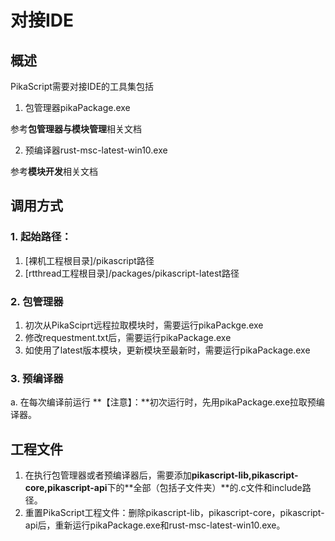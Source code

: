 # 对接IDE
## 概述
PikaScript需要对接IDE的工具集包括

1. 包管理器pikaPackage.exe

参考**包管理器与模块管理**相关文档

2. 预编译器rust-msc-latest-win10.exe

参考**模块开发**相关文档
## 调用方式
### 1. 起始路径：

   1. [裸机工程根目录]/pikascript路径
   1. [rtthread工程根目录]/packages/pikascript-latest路径
### 2. 包管理器

   1. 初次从PikaSciprt远程拉取模块时，需要运行pikaPackge.exe
   1. 修改requestment.txt后，需要运行pikaPackage.exe
   1. 如使用了latest版本模块，更新模块至最新时，需要运行pikaPackage.exe
### 3. 预编译器
a. 在每次编译前运行
**【注意】：**初次运行时，先用pikaPackage.exe拉取预编译器。
## 工程文件

   1. 在执行包管理器或者预编译器后，需要添加**pikascript-lib,pikascript-core,pikascript-api**下的**全部（包括子文件夹）**的.c文件和include路径。
   1. 重置PikaScript工程文件：删除pikascript-lib，pikascript-core，pikascript-api后，重新运行pikaPackage.exe和rust-msc-latest-win10.exe。
